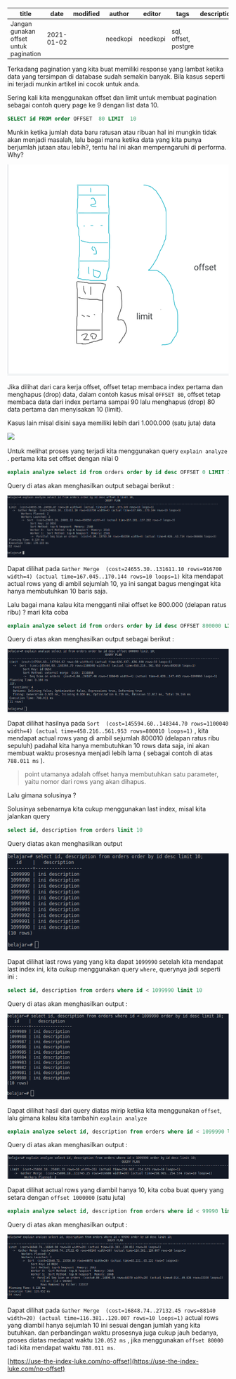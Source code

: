 | title                                  | date       | modified | author   | editor   | tags                 | description | image |
| -------------------------------------- | ---------- | -------- | -------- | -------- | -------------------- | ----------- | ----- |
| Jangan gunakan offset untuk pagination | 2021-01-02 |          | needkopi | needkopi | sql, offset, postgre |             |       |



Terkadang pagination yang kita buat memiliki response yang lambat ketika data yang tersimpan di database sudah semakin banyak. Bila kasus seperti ini terjadi munkin artikel ini cocok untuk anda.

Sering kali kita menggunakan offset dan limit untuk membuat pagination sebagai contoh query page ke 9 dengan list data 10.

``` sql
SELECT id FROM order OFFSET  80 LIMIT  10
```

Munkin ketika jumlah data baru ratusan atau ribuan hal ini mungkin tidak akan menjadi masalah, lalu bagai mana ketika data yang kita punya berjumlah jutaan atau lebih?, tentu hal ini akan memperngaruhi di performa. Why? 

![](gambar1.png)



Jika dilihat dari cara kerja offset, offset tetap membaca index pertama dan menghapus (drop) data, dalam contoh kasus misal `OFFSET 80`, offset tetap membaca data dari index pertama sampai 90 lalu menghapus (drop) 80 data pertama dan menyisakan 10 (limit).



Kasus lain misal disini saya memiliki lebih dari 1.000.000 (satu juta) data

![](/home/chan/development/www/_posts/jangan-gunakan-offset-untuk-pagination/count.png)

Untuk melihat proses yang terjadi kita menggunakan query `explain analyze` . pertama kita set offset dengan nilai 0

``` sql
explain analyze select id from orders order by id desc OFFSET 0 LIMIT 10
```

Query di atas akan menghasilkan output sebagai berikut :

![](sql1.png)

Dapat dilihat pada `Gather Merge  (cost=24655.30..131611.10 rows=916700 width=4) (actual time=167.045..170.144 rows=10 loops=1)` kita mendapat actual rows yang di ambil sejumlah 10, ya ini sangat bagus mengingat kita hanya membutuhkan 10 baris saja. 



Lalu bagai mana kalau kita mengganti nilai offset ke 800.000 (delapan ratus ribu) ? mari kita coba

``` sql
explain analyze select id from orders order by id desc OFFSET 800000 LIMIT 10
```

Query di atas akan menghasilkan output sebagai berikut :

![](sql2.png)

Dapat dilihat hasilnya pada `Sort  (cost=145594.60..148344.70 rows=1100040 width=4) (actual time=458.216..561.953 rows=800010 loops=1)` , kita mendapat actual rows yang di ambil sejumlah 800010 (delapan ratus ribu sepuluh) padahal kita hanya membutuhkan 10 rows data saja, ini akan membuat waktu prosesnya menjadi lebih lama ( sebagai contoh di atas `788.011 ms` ).

> point utamanya adalah offset hanya membutuhkan satu parameter, yaitu nomor dari rows yang akan dihapus.



Lalu gimana solusinya ?

Solusinya sebenarnya kita cukup menggunakan last index, misal kita jalankan query 

``` sql
select id, description from orders limit 10
```

Query diatas akan menghasilkan output

![](sql3.png)

Dapat dilihat last rows yang yang kita dapat `1099990` setelah kita mendapat last index ini, kita cukup menggunakan query `where`, querynya jadi seperti ini :

``` sql 
select id, description from orders where id < 1099990 limit 10
```

Query di atas akan menghasilkan output :

![](sql4.png)

Dapat dilihat hasil dari query diatas mirip ketika kita menggunakan `offset`, lalu gimana kalau kita tambahin `explain analyze`

``` sql
explain analyze select id, description from orders where id < 1099990 limit 10
```

Query di atas akan menghasilkan output :

![](sql5.png)

Dapat dilihat actual rows yang diambil hanya 10, kita coba buat query yang setara dengan `offset 1000000` (satu juta) 

``` sql
explain analyze select id, description from orders where id < 99990 limit 10
```

Query di atas akan menghasilkan output :

![](sql6.png)

Dapat dilihat pada `Gather Merge  (cost=16848.74..27132.45 rows=88140 width=20) (actual time=116.381..120.007 rows=10 loops=1)` actual rows yang diambil hanya sejumlah 10 ini sesuai dengan jumlah yang kita butuhkan. dan perbandingan waktu prosesnya juga cukup jauh bedanya, proses diatas medapat waktu `120.052 ms` , jika menggunakan `offset 80000` tadi kita mendapat waktu `788.011 ms`. 





[https://use-the-index-luke.com/no-offset](https://use-the-index-luke.com/no-offset)